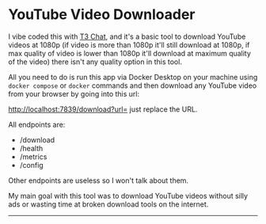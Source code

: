 # YouTube Video Downloader

I vibe coded this with [T3 Chat](https://t3.chat/), and it's a basic tool to download YouTube videos at 1080p (if video is more than 1080p it'll still download at 1080p, if max quality of video is lower than 1080p it'll download at maximum quality of the video) there isn't any quality option in this tool.

All you need to do is run this app via Docker Desktop on your machine using `docker compose` or `docker` commands and then download any YouTube video from your browser by going into this url:

[http://localhost:7839/download?url=<url>](http://localhost:7839/download?url=https://www.youtube.com/watch?v=rQ7tMWOCQlM) just replace the URL.

All endpoints are:

- /download
- /health
- /metrics
- /config

Other endpoints are useless so I won't talk about them.

My main goal with this tool was to download YouTube videos without silly ads or wasting time at broken download tools on the internet.

---